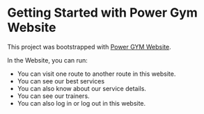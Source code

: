 # Getting Started with Power Gym Website

This project was bootstrapped with [Power GYM Website](https://gym-website-bf315.web.app/?fbclid=IwAR0L2sz63QcEV7sNCPS1n6Hz9qCdd6ukr2uSwD46_xt7tBIO8FhWhAb5-nk).

In the Website, you can run:

- You can visit one route to another route in this website.
- You can see our best services
- You can also know about our service details.
- You can see our trainers.
- You can also log in or log out in this website.
